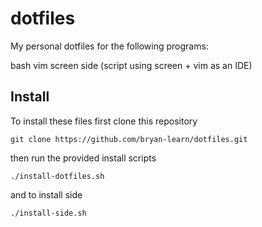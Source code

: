 dotfiles
========

My personal dotfiles for the following programs:

bash
vim
screen
side (script using screen + vim as an IDE)

Install
-------

To install these files first clone this repository

	git clone https://github.com/bryan-learn/dotfiles.git

then run the provided install scripts

	./install-dotfiles.sh

and to install side

	./install-side.sh	
